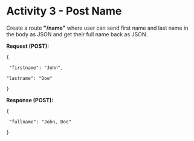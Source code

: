# Activity 3 - Post Name 

Create a route **"/name"** where user can send first name and last name in the body as JSON and get their full name back as JSON. 

**Request (POST):** 
```
{

 "firstname": "John", 

"lastname": "Doe"

}
```
**Response (POST):** 
```
{

 "fullname": "John, Doe" 

}
```